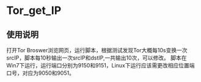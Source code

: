 # Tor_get_IP

## 使用说明
打开Tor Broswer浏览网页，运行脚本，根据测试发现Tor大概每10s变换一次srcIP，脚本每10秒输出一次srcIP和dstIP,一共输出10次，可以修改。
脚本在Win7下运行，运行端口分别为9150和9151，Linux下运行应该需更改相应位置端口号，对应为9050和9051。
